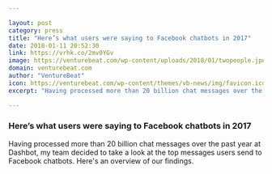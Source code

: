 ```yaml
---

layout: post
category: press
title: "Here’s what users were saying to Facebook chatbots in 2017"
date: 2018-01-11 20:52:30
link: https://vrhk.co/2mv0YGv
image: https://venturebeat.com/wp-content/uploads/2018/01/twopeople.jpeg?fit=780%2C518&strip=all
domain: venturebeat.com
author: "VentureBeat"
icon: https://venturebeat.com/wp-content/themes/vb-news/img/favicon.ico
excerpt: "Having processed more than 20 billion chat messages over the past year at Dashbot, my team decided to take a look at the top messages users send to Facebook chatbots. Here's an overview of our findings."

---
```


### Here’s what users were saying to Facebook chatbots in 2017

Having processed more than 20 billion chat messages over the past year at Dashbot, my team decided to take a look at the top messages users send to Facebook chatbots. Here's an overview of our findings.